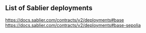 ## List of Sablier deployments
https://docs.sablier.com/contracts/v2/deployments#base
https://docs.sablier.com/contracts/v2/deployments#base-sepolia